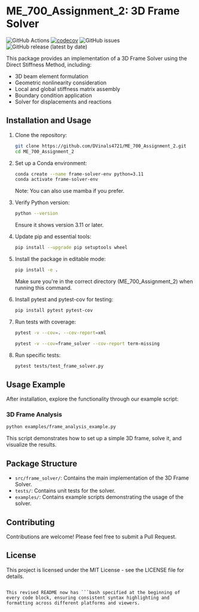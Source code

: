 
# ME_700_Assignment_2: 3D Frame Solver
![GitHub Actions](https://github.com/DVinals4721/ME_700_Assignment_2/actions/workflows/tests.yml/badge.svg)
[![codecov](https://codecov.io/gh/DVinals4721/ME_700_Assignment_2/branch/main/graph/badge.svg)](https://codecov.io/gh/DVinals4721/ME_700_Assignment_2)
![GitHub issues](https://img.shields.io/github/issues/DVinals4721/ME_700_Assignment_2)
![GitHub release (latest by date)](https://img.shields.io/github/v/release/DVinals4721/ME_700_Assignment_2)

This package provides an implementation of a 3D Frame Solver using the Direct Stiffness Method, including:

- 3D beam element formulation
- Geometric nonlinearity consideration
- Local and global stiffness matrix assembly
- Boundary condition application
- Solver for displacements and reactions

## Installation and Usage

1. Clone the repository:

   ```bash
   git clone https://github.com/DVinals4721/ME_700_Assignment_2.git
   cd ME_700_Assignment_2
   ```

2. Set up a Conda environment:

   ```bash
   conda create --name frame-solver-env python=3.11
   conda activate frame-solver-env
   ```

   Note: You can also use mamba if you prefer.

3. Verify Python version:

   ```bash
   python --version
   ```

   Ensure it shows version 3.11 or later.

4. Update pip and essential tools:

   ```bash
   pip install --upgrade pip setuptools wheel
   ```

5. Install the package in editable mode:

   ```bash
   pip install -e .
   ```

   Make sure you're in the correct directory (ME_700_Assignment_2) when running this command.

6. Install pytest and pytest-cov for testing:

   ```bash
   pip install pytest pytest-cov
   ```

7. Run tests with coverage:
   ```bash
   pytest -v --cov=. --cov-report=xml
   ```

   ```bash
   pytest -v --cov=frame_solver --cov-report term-missing
   ```

8. Run specific tests:

   ```bash
   pytest tests/test_frame_solver.py
   ```

## Usage Example

After installation, explore the functionality through our example script:

### 3D Frame Analysis

```bash
python examples/frame_analysis_example.py
```

This script demonstrates how to set up a simple 3D frame, solve it, and visualize the results.

## Package Structure

- `src/frame_solver/`: Contains the main implementation of the 3D Frame Solver.
- `tests/`: Contains unit tests for the solver.
- `examples/`: Contains example scripts demonstrating the usage of the solver.

## Contributing

Contributions are welcome! Please feel free to submit a Pull Request.

## License

This project is licensed under the MIT License - see the LICENSE file for details.
```

This revised README now has ```bash specified at the beginning of every code block, ensuring consistent syntax highlighting and formatting across different platforms and viewers.